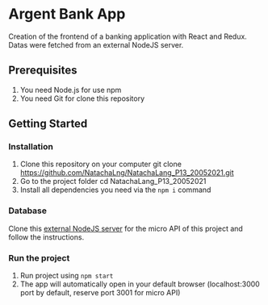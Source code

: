 
# Argent Bank App

Creation of the frontend of a banking application with React and Redux. Datas were fetched from an external NodeJS server.

## Prerequisites

1. You need Node.js for use npm
2. You need Git for clone this repository
    
## Getting Started
### Installation
1. Clone this repository on your computer git clone https://github.com/NatachaLng/NatachaLang_P13_20052021.git
2. Go to the project folder cd NatachaLang_P13_20052021
3. Install all dependencies you need via the `npm i` command

### Database

Clone this [external NodeJS server](https://github.com/OpenClassrooms-Student-Center/Project-10-Bank-API) for the micro API of this project and follow the instructions.

### Run the project
1. Run project using `npm start`
2. The app will automatically open in your default browser (localhost:3000 port by default, reserve port 3001 for micro API)
